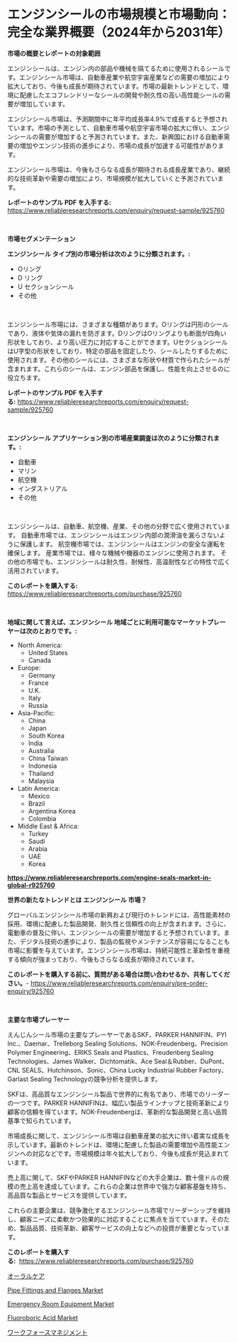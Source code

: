 <p><h1>エンジンシールの市場規模と市場動向：完全な業界概要（2024年から2031年）</h1></p><p><strong>市場の概要とレポートの対象範囲</strong></p>
<p><p>エンジンシールは、エンジン内の部品や機械を隔てるために使用されるシールです。エンジンシール市場は、自動車産業や航空宇宙産業などの需要の増加により拡大しており、今後も成長が期待されています。市場の最新トレンドとして、環境に配慮したエコフレンドリーなシールの開発や耐久性の高い高性能シールの需要が増加しています。</p><p>エンジンシール市場は、予測期間中に年平均成長率4.9%で成長すると予想されています。市場の予測として、自動車市場や航空宇宙市場の拡大に伴い、エンジンシールの需要が増加すると予測されています。また、新興国における自動車需要の増加やエンジン技術の進歩により、市場の成長が加速する可能性があります。</p><p>エンジンシール市場は、今後もさらなる成長が期待される成長産業であり、継続的な技術革新や需要の増加により、市場規模が拡大していくと予測されています。</p></p>
<p><strong>レポートのサンプル PDF を入手する:</strong> <a href="https://www.reliableresearchreports.com/enquiry/request-sample/925760">https://www.reliableresearchreports.com/enquiry/request-sample/925760</a></p>
<p>&nbsp;</p>
<p><strong>市場セグメンテーション</strong></p>
<p><strong>エンジンシール タイプ別の市場分析は次のように分類されます。:</strong></p>
<p><ul><li>Oリング</li><li>D リング</li><li>U セクションシール</li><li>その他</li></ul></p>
<p>&nbsp;</p>
<p><p>エンジンシール市場には、さまざまな種類があります。Oリングは円形のシールであり、液体や気体の漏れを防ぎます。DリングはOリングよりも断面が四角い形状をしており、より高い圧力に対応することができます。UセクションシールはU字型の形状をしており、特定の部品を固定したり、シールしたりするために使用されます。その他のシールには、さまざまな形状や材質で作られたシールが含まれます。これらのシールは、エンジン部品を保護し、性能を向上させるのに役立ちます。</p></p>
<p><strong>レポートのサンプル PDF を入手する:</strong>&nbsp;<a href="https://www.reliableresearchreports.com/enquiry/request-sample/925760">https://www.reliableresearchreports.com/enquiry/request-sample/925760</a></p>
<p>&nbsp;</p>
<p><strong> エンジンシール アプリケーション別の市場産業調査は次のように分類されます。:</strong></p>
<p><ul><li>自動車</li><li>マリン</li><li>航空機</li><li>インダストリアル</li><li>その他</li></ul></p>
<p>&nbsp;</p>
<p><p>エンジンシールは、自動車、航空機、産業、その他の分野で広く使用されています。 自動車市場では、エンジンシールはエンジン内部の潤滑油を漏らさないように保護します。 航空機市場では、エンジンシールはエンジンの安全な運転を確保します。 産業市場では、様々な機械や機器のエンジンに使用されます。 その他の市場でも、エンジンシールは耐久性、耐候性、高温耐性などの特性で広く活用されています。</p></p>
<p><strong>このレポートを購入する:</strong>&nbsp; <a href="https://www.reliableresearchreports.com/purchase/925760">https://www.reliableresearchreports.com/purchase/925760</a></p>
<p>&nbsp;</p>
<p><strong>地域に関して言えば、エンジンシール 地域ごとに利用可能なマーケットプレーヤーは次のとおりです。:</strong></p>
<p><ul>
    <li>
        North America:
        <ul>
            <li>United States</li>
            <li>Canada</li>
        </ul>
    </li>
    <li>
        Europe:
        <ul>
            <li>Germany</li>
            <li>France</li>
            <li>U.K.</li>
            <li>Italy</li>
            <li>Russia</li>
        </ul>
    </li>
    <li>
        Asia-Pacific:
        <ul>
            <li>China</li>
            <li>Japan</li>
            <li>South Korea</li>
            <li>India</li>
            <li>Australia</li>
            <li>China Taiwan</li>
            <li>Indonesia</li>
            <li>Thailand</li>
            <li>Malaysia</li>
        </ul>
    </li>
    <li>
        Latin America:
        <ul>
            <li>Mexico</li>
            <li>Brazil</li>
            <li>Argentina Korea</li>
            <li>Colombia</li>
        </ul>
    </li>
    <li>
        Middle East & Africa:
        <ul>
            <li>Turkey</li>
            <li>Saudi</li>
            <li>Arabia</li>
            <li>UAE</li>
            <li>Korea</li>
        </ul>
    </li>
    </ul></p>
<p><strong><a href="https://www.reliableresearchreports.com/engine-seals-market-in-global-r925760">https://www.reliableresearchreports.com/engine-seals-market-in-global-r925760</a></strong>&nbsp;</p>
<p><strong>世界の新たなトレンドとは エンジンシール 市場？</strong></p>
<p><p>グローバルエンジンシール市場の新興および現行のトレンドには、高性能素材の採用、環境に配慮した製品開発、耐久性と信頼性の向上が含まれます。さらに、電動車の普及に伴い、エンジンシールの需要が増加すると予想されています。また、デジタル技術の進歩により、製品の監視やメンテナンスが容易になることも市場に影響を与えています。エンジンシール市場は、持続可能性と革新性を重視する傾向が強まっており、今後もさらなる成長が期待されています。</p></p>
<p><strong>このレポートを購入する前に、質問がある場合は問い合わせるか、共有してください。</strong>- <a href="https://www.reliableresearchreports.com/enquiry/pre-order-enquiry/925760">https://www.reliableresearchreports.com/enquiry/pre-order-enquiry/925760</a></p>
<p>&nbsp;</p>
<p><strong>主要な市場プレーヤー</strong></p>
<p><p>えんじんシール市場の主要なプレーヤーであるSKF、PARKER HANNIFIN、PYI Inc.、Daemar、Trelleborg Sealing Solutions、NOK-Freudenberg、Precision Polymer Engineering、ERIKS Seals and Plastics、Freudenberg Sealing Technologies、James Walker、Dichtomatik、Ace Seal＆Rubber、DuPont、CNL SEALS、Hutchinson、Sonic、China Lucky Industrial Rubber Factory、Garlast Sealing Technologyの競争分析を提供します。</p><p>SKFは、高品質なエンジンシール製品で世界的に有名であり、市場でのリーダーの一つです。PARKER HANNIFINは、幅広い製品ラインナップと技術革新により顧客の信頼を得ています。NOK-Freudenbergは、革新的な製品開発と高い品質基準で知られています。</p><p>市場成長に関して、エンジンシール市場は自動車産業の拡大に伴い着実な成長を示しています。最新のトレンドは、環境に配慮した製品の需要増加や高性能エンジンへの対応などです。市場規模は年々拡大しており、今後も成長が見込まれています。</p><p>売上高に関して、SKFやPARKER HANNIFINなどの大手企業は、数十億ドルの規模の売上高を達成しています。これらの企業は世界中で強力な顧客基盤を持ち、高品質な製品とサービスを提供しています。</p><p>これらの主要企業は、競争激化するエンジンシール市場でリーダーシップを維持し、顧客ニーズに柔軟かつ効果的に対応することに焦点を当てています。そのため、製品品質、技術革新、顧客サービスの向上などへの投資が重要となっています。</p></p>
<p><strong>このレポートを購入する:</strong>&nbsp;&nbsp;<a href="https://www.reliableresearchreports.com/purchase/925760">https://www.reliableresearchreports.com/purchase/925760</a></p>
<p><p><a href="https://github.com/vtbvgl20191192/Market-Research-Report-List-1/blob/main/292076535078.md">オーラルケア</a></p><p><a href="https://www.linkedin.com/pulse/pipe-fittings-flanges-market-goal-estimating-size-future-25gpe?trackingId=N7Ww6jEkLTwI43Kqz77MbQ%3D%3D">Pipe Fittings and Flanges Market</a></p><p><a href="https://github.com/mbisetmhermsr/Market-Research-Report-List-2/blob/main/emergency-room-equipment-market.md">Emergency Room Equipment Market</a></p><p><a href="https://www.linkedin.com/pulse/fluoroboric-acid-market-goal-estimating-size-future-growth-en4me?trackingId=7oQNqne0NdwZP3GKzuUFFQ%3D%3D">Fluoroboric Acid Market</a></p><p><a href="https://github.com/avwofrml53535/Market-Research-Report-List-1/blob/main/267475735076.md">ワークフォースマネジメント</a></p></p>